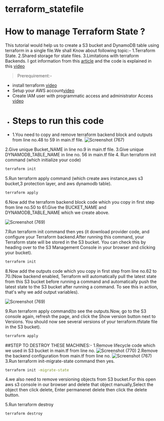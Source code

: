 # terraform_statefile
# How to manage Terraform State ?
This tutorial would help us to create a S3 bucket and DynamoDB table using terraform in a single file.We shall Know about following topic:-
1.Terraform State.
2.Shared storage for state files.
3.Limitations with terraform Backends.
I got information from this [article](https://blog.gruntwork.io/how-to-manage-terraform-state-28f5697e68fa#.r6xdvtxqe) and the code is explained in this 
[video](https://shorthillstech-my.sharepoint.com/personal/kapil_jain_shorthillstech_com/_layouts/15/onedrive.aspx?ga=1&id=%2Fpersonal%2Fkapil%5Fjain%5Fshorthillstech%5Fcom%2FDocuments%2FTraining%2FDevOps%2F2022%2F45%2Fterraform%20state%5Fkaumudi%2Emp4&parent=%2Fpersonal%2Fkapil%5Fjain%5Fshorthillstech%5Fcom%2FDocuments%2FTraining%2FDevOps%2F2022%2F45)

>Prerequirement:-

- install terraform [video](https://www.youtube.com/watch?v=Cn6xYf0QJME&t=8s)
- Setup your AWS account[video](https://www.youtube.com/watch?v=XhW17g73fvY&t=357s)
- Create IAM user with programmatic access and administrator Access [video](https://www.youtube.com/watch?v=Xx_-IA9qnuI)
- # Steps to run this code
- 1.You need to copy and remove terraform backend block and          outputs from line no.48 to 59 in main.tf file.
![Screenshot (767)](https://user-images.githubusercontent.com/109335469/201523155-66988d98-99ab-481a-8cf9-b8fab935f24f.png)



2.Give unique Bucket_NAME in line no.9 in main.tf file.
 3.Give unique DYNAMODB_TABLE_NAME in line no. 56 in main.tf file
 4. Run terraform init command (which initialize your code)

```sh
terraform init
```

5.Run terraform apply command (which create aws instance,aws s3
bucket,3 protection layer, and aws dynamodb table).

```sh
terraform apply
```

6.Now add the terraform backend block code which you copy in first step from line no.50 to 61.Give the BUCKET_NAME and DYNAMODB_TABLE_NAME which we create above.

![Screenshot (769)](https://user-images.githubusercontent.com/109335469/201523325-988bde68-db24-4194-af89-8da2f264d7f1.png)


7.Run terraform init command then yes (it download provider code, and configure your Terraform backend.After running this command, your Terraform state will be stored in the S3 bucket. You can check this by heading over to the S3 Management Console in your browser and clicking your bucket).

```sh
terraform init
```
8.Now add the outputs code which you copy in first step from line no.62 to 70.(Now backend enabled, Terraform will automatically pull the latest state from this S3 bucket before running a command and automatically push the latest state to the S3 bucket after running a command. To see this in action, that's why we add output variables).

![Screenshot (769)](https://user-images.githubusercontent.com/109335469/201523496-9a0f2a55-a42f-4573-b4df-dd8c5d89b666.png)


9.Run terraform apply command(to see the outputs.Now, go to the S3 console again, refresh the page, and click the Show version button next to Versions. You should now see several versions of your terraform.tfstate file in the S3 bucket).

```sh
terraform apply
```
##STEP TO DESTROY THESE MACHINES:-
1.Remove lifecycle code which we used in S3 bucket in main.tf from line no.
![Screenshot (770)](https://user-images.githubusercontent.com/109335469/201523750-b97612cb-1c82-485e-9b18-f758325fe07c.png)
2.Remove the backend configuration from main.tf from line no.
![Screenshot (767)](https://user-images.githubusercontent.com/109335469/201523858-ce6adca2-64ee-4d24-8652-68c9ff710506.png)
3.Run terraform init-migrate-state command then yes.
```sh
terraform init -migrate-state
```
4.we also  need to remove  versioning objects from S3 bucket.For this open aws s3 console in our browser and  delete that object manually,Select the object then click delete, Enter permanenet delete then click the delete button.

5.Run terraform destroy
```sh
terraform destroy
```



